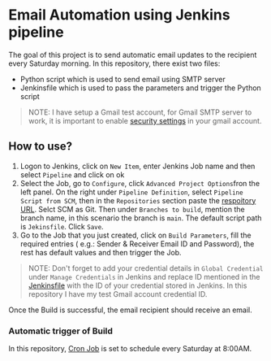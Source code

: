 # Email Automation using Jenkins pipeline

The goal of this project is to send automatic email updates to the recipient every Saturday morning. 
In this repository, there exist two files: 

- Python script which is used to send email using SMTP server
- Jenkinsfile which is used to pass the parameters and trigger the Python script

>NOTE: I have setup a Gmail test account, for Gmail SMTP server to work, it is important to enable [security settings](https://support.google.com/accounts/answer/185833) in your gmail account. 

## How to use?

1. Logon to Jenkins, click on `New Item`, enter Jenkins Job name and then select `Pipeline` and click on ok
2. Select the Job, go to `Configure`, click `Advanced Project Options`fron the left panel. On the right under `Pipeline Definition`, select `Pipeline Script from SCM`, then in the `Repositories` section paste the [respoitory URL](https://github.com/SelesAbraham/email_automation). Selct SCM as Git. Then under `Branches to build`, mention the branch name, in this scenario the branch is `main`. The default script path is `Jekinsfile`. Click `Save`.
3. Go to the Job that you just created, click on `Build Parameters`, fill the required entries ( e.g.: Sender & Receiver Email ID and Password), the rest has default values and then trigger the Job. 

>NOTE: Don't forget to add your credential details in `Global Credential` under `Manage Credentials` in Jenkins and replace ID mentioned in the [Jenkinsfile](https://github.com/SelesAbraham/email_automation/blob/main/Jenkinsfile#L23) with the ID of your credential stored in Jenkins. In this repository I have my test Gmail account credential ID.

Once the Build is successful, the email recipient should receive an email. 

### Automatic trigger of Build
In this repository, [Cron Job](https://github.com/SelesAbraham/email_automation/blob/main/Jenkinsfile#L4) is set to schedule every Saturday at 8:00AM. 
